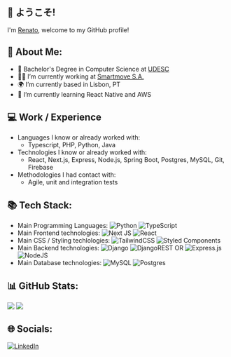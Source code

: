 ## 👋 ようこそ!  
I'm [Renato](https://github.com/renatotnk), welcome to my GitHub profile! 

<!-- TODO: Link to portfolio  -->

## 💫 About Me:
- 🏫 Bachelor's Degree in Computer Science at [UDESC](https://www.udesc.br/cct)
- 👷‍♂️ I’m currently working at [Smartmove S.A.](https://www.smartmove.pt)
- 🌍 I’m currently based in Lisbon, PT
- 🌱 I’m currently learning React Native and AWS

## :computer: Work / Experience
- Languages I know or already worked with: 
    - Typescript, PHP, Python, Java
- Technologies I know or already worked with:
    - React, Next.js, Express, Node.js, Spring Boot, Postgres, MySQL, Git, Firebase
- Methodologies I had contact with:
    - Agile, unit and integration tests


## 📚 Tech Stack:
- Main Programming Languages: ![Python](https://img.shields.io/badge/python-3670A0?style=for-the-badge&logo=python&logoColor=ffdd54) ![TypeScript](https://img.shields.io/badge/typescript-%23007ACC.svg?style=for-the-badge&logo=typescript&logoColor=white) 
- Main Frontend technologies: ![Next JS](https://img.shields.io/badge/Next-black?style=for-the-badge&logo=next.js&logoColor=white) ![React](https://img.shields.io/badge/react-%2320232a.svg?style=for-the-badge&logo=react&logoColor=%2361DAFB) 
- Main CSS / Styling techlologies:  ![TailwindCSS](https://img.shields.io/badge/tailwindcss-%2338B2AC.svg?style=for-the-badge&logo=tailwind-css&logoColor=white) ![Styled Components](https://img.shields.io/badge/styled--components-DB7093?style=for-the-badge&logo=styled-components&logoColor=white) 
- Main Backend technologies: ![Django](https://img.shields.io/badge/django-%23092E20.svg?style=for-the-badge&logo=django&logoColor=white) ![DjangoREST](https://img.shields.io/badge/DJANGO-REST-ff1709?style=for-the-badge&logo=django&logoColor=white&color=ff1709&labelColor=gray) OR ![Express.js](https://img.shields.io/badge/express.js-%23404d59.svg?style=for-the-badge&logo=express&logoColor=%2361DAFB) ![NodeJS](https://img.shields.io/badge/node.js-6DA55F?style=for-the-badge&logo=node.js&logoColor=white)
- Main Database technologies:  ![MySQL](https://img.shields.io/badge/mysql-%2300f.svg?style=for-the-badge&logo=mysql&logoColor=white) ![Postgres](https://img.shields.io/badge/postgres-%23316192.svg?style=for-the-badge&logo=postgresql&logoColor=white)

## 📊 GitHub Stats:
![](https://github-readme-stats.vercel.app/api?username=renatotnk&theme=default&hide_border=false&include_all_commits=true&count_private=false)
![](https://github-readme-stats.vercel.app/api/top-langs/?username=renatotnk&theme=default&hide_border=false&include_all_commits=true&count_private=false&layout=compact)

## 🌐 Socials:
[![LinkedIn](https://img.shields.io/badge/LinkedIn-%230077B5.svg?logo=linkedin&logoColor=white)](https://linkedin.com/in/renato-tnk) 

<!-- TODO: Link to CV / resume  -->
